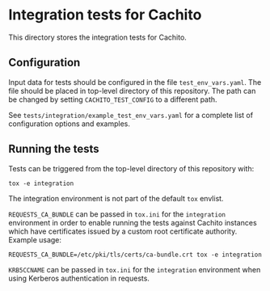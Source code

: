 # Integration tests for Cachito

This directory stores the integration tests for Cachito.

## Configuration

Input data for tests should be configured in the file `test_env_vars.yaml`. The file should be placed in top-level 
directory of this repository. The path can be changed by setting `CACHITO_TEST_CONFIG` to a different path.

See `tests/integration/example_test_env_vars.yaml` for a complete list of configuration options and examples.

## Running the tests

Tests can be triggered from the top-level directory of this repository with:

    tox -e integration

The integration environment is not part of the default `tox` envlist.

`REQUESTS_CA_BUNDLE` can be passed in `tox.ini` for the `integration`
environment in order to enable running the tests against Cachito instances which
have certificates issued by a custom root certificate authority. Example usage:

    REQUESTS_CA_BUNDLE=/etc/pki/tls/certs/ca-bundle.crt tox -e integration

`KRB5CCNAME` can be passed in `tox.ini` for the `integration`
environment when using Kerberos authentication in requests.

